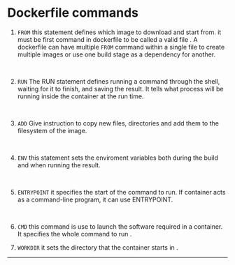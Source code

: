 # Dockerfile commands


1. ``FROM`` this statement defines which image to download and start from. it must be first command in dockerfile to be called a valid file . A dockerfile can have multiple ``FROM`` command within a single file to create multiple images or use one build stage as a dependency for another.</br>


</br>

2. ``RUN`` The RUN statement defines running a command through the shell, waiting for it to finish, and saving the result. It tells what process will be running inside the container at the run time.

</br>

3. ``ADD`` Give instruction to copy new files, directories  and add them to the filesystem of the image.
</br>

4. ``ENV`` this statement sets the enviroment variables both during the build and when running the result.
</br>


5. ``ENTRYPOINT`` it specifies the start of the command to run. If container acts as a command-line program, it can use  ENTRYPOINT.
</br>

6. ``CMD`` this  command is use  to launch the software required in a container. It specifies the whole command to run .


7. ``WORKDIR`` it sets the directory that the container starts in .
---